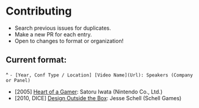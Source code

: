 # Contributing

- Search previous issues for duplicates.
- Make a new PR for each entry.
- Open to changes to format or organization!

## Current format:
^ `- [Year, Conf Type / Location] [Video Name](Url): Speakers (Company or Panel)`

- [2005] [Heart of a Gamer](http://gdcvault.com/play/1014847/): Satoru Iwata (Nintendo Co., Ltd.)
- [2010, DICE] [Design Outside the Box](http://www.g4tv.com/videos/44277/dice-2010-design-outside-the-box-presentation/): Jesse Schell (Schell Games)
